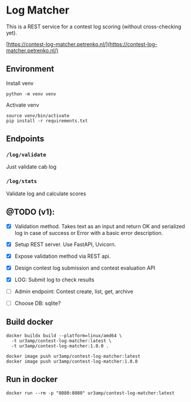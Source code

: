 # Log Matcher 
This is a REST service for a contest log scoring (without cross-checking yet).

[https://contest-log-matcher.petrenko.nl/](https://contest-log-matcher.petrenko.nl/)

## Environment
Install venv
```shell
python -m venv venv
```

Activate venv
```shell
source venv/bin/activate
pip install -r requirements.txt
```

## Endpoints

### `/log/validate`
Just validate cab log

### `/log/stats`
Validate log and calculate scores

## @TODO (v1):

- [x] Validation method. Takes text as an input and return OK and serialized log in case of success or Error with a basic error description.
- [x] Setup REST server. Use FastAPI, Uvicorn.
- [x] Expose validation method via REST api.
- [x] Design contest log submission and contest evaluation API
- [x] LOG: Submit log to check results

- [ ] Admin endpoint: Contest create, list, get, archive
- [ ] Choose DB: sqlite?

## Build docker
```shell
docker buildx build --platform=linux/amd64 \
  -t ur3amp/contest-log-matcher:latest \
  -t ur3amp/contest-log-matcher:1.0.0 .
```


```shell
docker image push ur3amp/contest-log-matcher:latest
docker image push ur3amp/contest-log-matcher:1.0.0
```

## Run in docker

```shell
docker run --rm -p "8080:8080" ur3amp/contest-log-matcher:latest 
```
